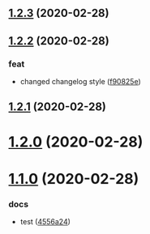 ## [1.2.3](https://github.com/DerZyklop/dotfiles/compare/v1.2.2...v1.2.3) (2020-02-28)




## [1.2.2](https://github.com/DerZyklop/dotfiles/compare/v1.2.1...v1.2.2) (2020-02-28)


### feat

* changed changelog style ([f90825e](https://github.com/DerZyklop/dotfiles/commit/f90825e8ba098e419dd8b52710a4e835aa71b295))



## [1.2.1](https://github.com/DerZyklop/dotfiles/compare/v1.2.0...v1.2.1) (2020-02-28)




# [1.2.0](https://github.com/DerZyklop/dotfiles/compare/v1.1.0...v1.2.0) (2020-02-28)




# [1.1.0](https://github.com/DerZyklop/dotfiles/compare/4556a24b8e231b74d1ee4301e093819505a31dac...v1.1.0) (2020-02-28)


### docs

* test ([4556a24](https://github.com/DerZyklop/dotfiles/commit/4556a24b8e231b74d1ee4301e093819505a31dac))



